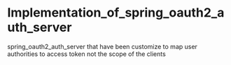 # Implementation_of_spring_oauth2_auth_server
spring_oauth2_auth_server that have been customize to map user authorities to access token not the scope of the clients
